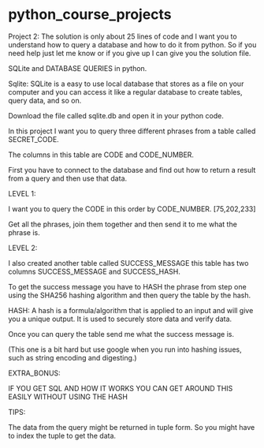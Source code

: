 # python_course_projects
Project 2: 
The solution is only about 25 lines of code and I want you to understand how to query a database and how to do it from python. So if you need help just let me know or if you give up I can give you the solution file. 


SQLite and DATABASE QUERIES in python. 


Sqlite: SQLite is a easy to use local database that stores as a file on your computer and you can access it like a regular database to create tables, query data, and so on. 

Download the file called sqlite.db and open it in your python code. 

In this project I want you to query three different phrases from a table called SECRET_CODE. 

The columns in this table are CODE and CODE_NUMBER.

First you have to connect to the database and find out how to return a result from a query and then use that data. 



LEVEL 1:

I want you to query the CODE in this order by CODE_NUMBER. [75,202,233]

Get all the phrases, join them together and then send it to me what the phrase is. 


LEVEL 2: 

I also created another table called SUCCESS_MESSAGE this table has two columns SUCCESS_MESSAGE and SUCCESS_HASH.

To get the success message you have to HASH the phrase from step one using the SHA256 hashing algorithm and then query the table by the hash. 

HASH: A hash is a formula/algorithm that is applied to an input and will give you a unique output. It is used to securely store data and verify data.

Once you can query the table send me what the success message is.

(This one is a bit hard but use google when you run into hashing issues, such as string encoding and digesting.)


EXTRA_BONUS:

IF YOU GET SQL AND HOW IT WORKS YOU CAN GET AROUND THIS EASILY WITHOUT USING THE HASH

TIPS: 

The data from the query might be returned in tuple form. So you might have to index the tuple to get the data.

